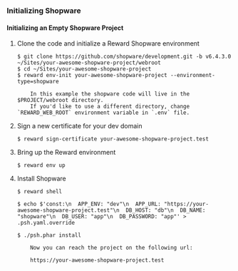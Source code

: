 ### Initializing Shopware

#### Initializing an Empty Shopware Project

1. Clone the code and initialize a Reward Shopware environment

    ``` shell
    $ git clone https://github.com/shopware/development.git -b v6.4.3.0 ~/Sites/your-awesome-shopware-project/webroot
    $ cd ~/Sites/your-awesome-shopware-project
    $ reward env-init your-awesome-shopware-project --environment-type=shopware
    ```

    ``` ...note::
        In this example the shopware code will live in the $PROJECT/webroot directory.
        If you'd like to use a different directory, change `REWARD_WEB_ROOT` environment variable in `.env` file.
    ```

3. Sign a new certificate for your dev domain

    ``` shell
    $ reward sign-certificate your-awesome-shopware-project.test
    ```

4. Bring up the Reward environment

    ``` shell
    $ reward env up
    ```

5. Install Shopware

    ``` shell
    $ reward shell

    $ echo $'const:\n  APP_ENV: "dev"\n  APP_URL: "https://your-awesome-shopware-project.test"\n  DB_HOST: "db"\n  DB_NAME: "shopware"\n  DB_USER: "app"\n  DB_PASSWORD: "app"' > .psh.yaml.override

    $ ./psh.phar install
    ```

    ``` ...note::
        Now you can reach the project on the following url:

        https://your-awesome-shopware-project.test
    ```
